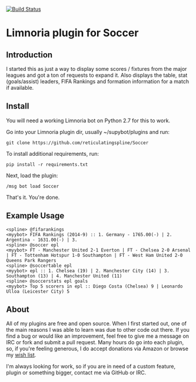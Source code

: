 [![Build Status](https://travis-ci.org/reticulatingspline/Soccer.svg?branch=master)](https://travis-ci.org/reticulatingspline/Soccer)

# Limnoria plugin for Soccer

## Introduction

I started this as just a way to display some scores / fixtures from the major leagues and
got a ton of requests to expand it. Also displays the table, stat (goals/assist) leaders,
FIFA Rankings and formation information for a match if available.

## Install

You will need a working Limnoria bot on Python 2.7 for this to work.

Go into your Limnoria plugin dir, usually ~/supybot/plugins and run:

```
git clone https://github.com/reticulatingspline/Soccer
```

To install additional requirements, run:

```
pip install -r requirements.txt 
```

Next, load the plugin:

```
/msg bot load Soccer
```

That's it. You're done.

## Example Usage

```
<spline> @fifarankings
<myybot> FIFA Rankings (2014-9) :: 1. Germany - 1765.00(-) | 2. Argentina - 1631.00(-) | 3.
<spline> @soccer epl
<myybot> FT - Manchester United 2-1 Everton | FT - Chelsea 2-0 Arsenal | FT - Tottenham Hotspur 1-0 Southampton | FT - West Ham United 2-0 Queens Park Rangers
<spline> @soccertable epl
<myybot> epl :: 1. Chelsea (19) | 2. Manchester City (14) | 3. Southampton (13) | 4. Manchester United (11) 
<spline> @soccerstats epl goals
<myybot> Top 5 scorers in epl :: Diego Costa (Chelsea) 9 | Leonardo Ulloa (Leicester City) 5 
```

## About

All of my plugins are free and open source. When I first started out, one of the main reasons I was
able to learn was due to other code out there. If you find a bug or would like an improvement, feel
free to give me a message on IRC or fork and submit a pull request. Many hours do go into each plugin,
so, if you're feeling generous, I do accept donations via Amazon or browse my [wish list](http://amzn.com/w/380JKXY7P5IKE).

I'm always looking for work, so if you are in need of a custom feature, plugin or something bigger, contact me via GitHub or IRC.